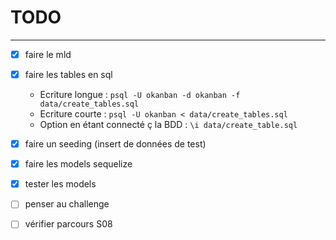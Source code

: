 # TODO

---

- [x] faire le mld
- [x] faire les tables en sql
  - Ecriture longue : `psql -U okanban -d okanban -f data/create_tables.sql`
  - Ecriture courte : `psql -U okanban < data/create_tables.sql`
  - Option en étant connecté ç la BDD : `\i data/create_table.sql`
- [x] faire un seeding (insert de données de test)
- [x] faire les models sequelize
- [x] tester les models

- [ ] penser au challenge
- [ ] vérifier parcours S08
